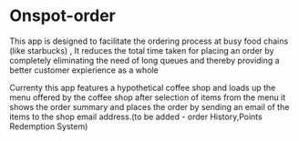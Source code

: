 # Onspot-order

This app is designed to facilitate the ordering process at busy food chains (like starbucks) , It reduces the total time taken for placing an order by completely eliminating the need of long queues and thereby providing a better customer expierience as a whole

Currenty this app features a hypothetical coffee shop and loads up the menu offered by the coffee shop after selection of items from the menu it shows the order summary and places the order by sending an email of the items to the shop email address.(to be added - order History,Points Redemption System)
